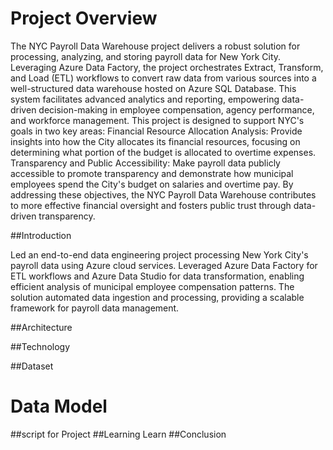 # Project Overview

The NYC Payroll Data Warehouse project delivers a robust solution for processing, analyzing, and storing payroll data for New York City. Leveraging Azure Data Factory, the project orchestrates Extract, Transform, and Load (ETL) workflows to convert raw data from various sources into a well-structured data warehouse hosted on Azure SQL Database. This system facilitates advanced analytics and reporting, empowering data-driven decision-making in employee compensation, agency performance, and workforce management.
This project is designed to support NYC's goals in two key areas:
Financial Resource Allocation Analysis: Provide insights into how the City allocates its financial resources, focusing on determining what portion of the budget is allocated to overtime expenses.
Transparency and Public Accessibility: Make payroll data publicly accessible to promote transparency and demonstrate how municipal employees spend the City's budget on salaries and overtime pay.
By addressing these objectives, the NYC Payroll Data Warehouse contributes to more effective financial oversight and fosters public trust through data-driven transparency.

##Introduction

Led an end-to-end data engineering project processing New York City's payroll data using Azure cloud services. Leveraged Azure Data Factory for ETL workflows and Azure Data Studio for data transformation, enabling efficient analysis of municipal employee compensation patterns. The solution automated data ingestion and processing, providing a scalable framework for payroll data management.

##Architecture

##Technology

##Dataset 

# Data Model
##script for Project
##Learning Learn
##Conclusion

